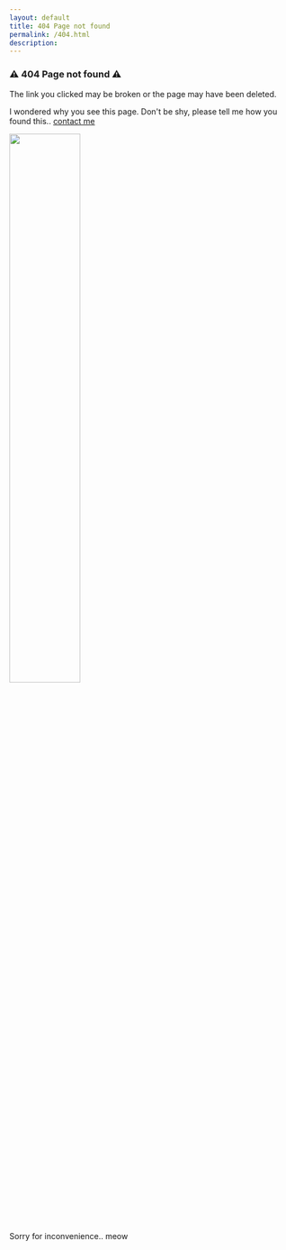```yaml
---
layout: default
title: 404 Page not found
permalink: /404.html
description: 
---
```


### ⚠️ 404 Page not found ⚠️
The link you clicked may be broken or the page may have been deleted.

I wondered why you see this page. Don't be shy, please tell me how you found this.. [contact me](/contact)


<div class="row" >
    <div class="col-sm" >
        <img class="img-fluid rounded z-depth-1" width="50%" src="{{ '/assets/img/cat.jpg' | relative_url }}" alt="" title="Cat"/>
    </div>
</div>
<div class="caption">
    Sorry for inconvenience.. meow
</div>


